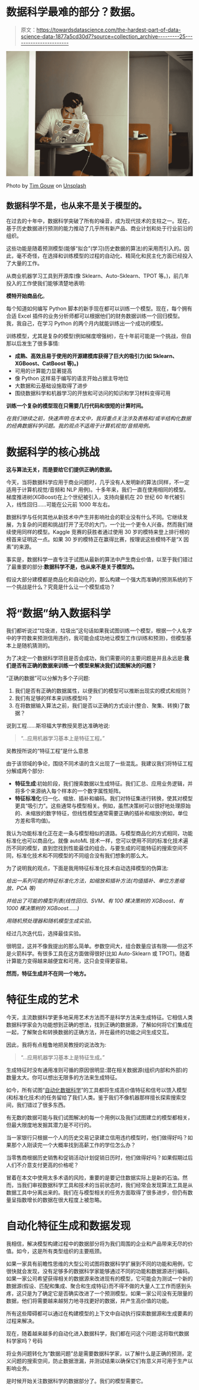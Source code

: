 # 数据科学最难的部分？数据。

> 原文：<https://towardsdatascience.com/the-hardest-part-of-data-science-data-1877a5cd30d7?source=collection_archive---------25----------------------->

![](img/f7233e403b8e7065bc372eb2b503a7aa.png)

Photo by [Tim Gouw](https://unsplash.com/@punttim?utm_source=unsplash&utm_medium=referral&utm_content=creditCopyText) on [Unsplash](https://unsplash.com/?utm_source=unsplash&utm_medium=referral&utm_content=creditCopyText)

## 数据科学不是，也从来不是关于模型的。

在过去的十年中，数据科学突破了所有的噪音，成为现代技术的支柱之一。现在，基于历史数据进行预测的能力推动了几乎所有新产品、商业计划和处于行业前沿的组织。

这些功能是随着预测模型(能够“拟合”(学习)历史数据的算法)的采用而引入的。因此，毫不奇怪，在选择和训练模型的过程的自动化、精简化和民主化方面已经投入了大量的工作。

从商业机器学习工具到开源库(像 Sklearn、Auto-Sklearn、TPOT 等。)，前几年投入的工作使我们能够清楚地表明:

**模特开始商品化**。

每个知道如何编写 Python 脚本的新手现在都可以训练一个模型。现在，每个拥有合适 Excel 插件的业务分析师都可以根据他们的财务数据训练一个回归模型。我，我自己，在学习 Python 的两个月内就能训练出一个成功的模型。

训练模型，尤其是复杂的模型(例如梯度增强树)，在十年前可能是一个挑战，但自那以后发生了很多事情:

*   **成熟、高效且易于使用的开源建模库获得了巨大的吸引力(如 Sklearn、XGBoost、CatBoost 等)。)**
*   可用的计算能力显著提高
*   像 Python 这样易于编写的语言开始占据主导地位
*   大数据和云基础设施取得了进步
*   围绕数据科学和机器学习的开放和可访问的知识和学习材料变得可用

**训练一个复杂的模型现在只需要几行代码和很短的计算时间。**

*在我们继续之前，快速声明:在本文中，我将重点关注涉及表格和/或半结构化数据的经典数据科学问题。我的观点不适用于计算机视觉/音频用例。*

# 数据科学的核心挑战

**这与算法无关，而是要给它们提供正确的数据。**

今天，当将数据科学应用于商业问题时，几乎没有人发明新的算法(同样，不一定适用于计算机视觉/音频和 NLP 用例)。十多年来，我们一直在使用相同的模型。梯度推进树(XGBoost)在上个世纪被引入，支持向量机在 20 世纪 60 年代被引入，线性回归……可能在公元前 1000 年左右。

数据科学与任何其他从新技术中产生并影响社会的职业没有什么不同。它继续发展，为复杂的问题和挑战打开了无尽的大门，一个比一个更令人兴奋。然而我们继续使用同样的模型。Kaggle 竞赛的获胜者通过使用 30 岁的模特来登上排行榜的榜首来证明这一点。如果 30 岁的模特正在赢得比赛，按理说这些模特不是“X 因素”的来源。

事实是，数据科学一直专注于试图从最新的算法中产生商业价值，以至于我们错过了最重要的部分:**数据科学不是，也从来不是关于模型的。**

假设大部分建模都是商品化和自动化的，那么构建一个强大而准确的预测系统的下一个挑战是什么？究竟是什么让一个模型成功？

# 将“数据”纳入数据科学

我们都听说过“垃圾进，垃圾出”这句话如果我试图训练一个模型，根据一个人名字中的字符数来预测信用违约，我可能会成功地让模型工作(训练和预测)，但模型基本上是随机猜测的。

为了决定一个数据科学项目是否会成功，我们需要问的主要问题是并且永远是:**我们是否有正确的数据来训练一个模型来解决我们试图解决的问题？**

“正确的数据”可以分解为多个子问题:

1.  我们是否有正确的数据属性，以便我们的模型可以推断出现实的模式和规则？
2.  我们有足够的样本来训练模型吗？
3.  在将数据输入算法之前，我们是否以正确的方式设计(整合、聚集、转换)了数据？

说到工程……斯坦福大学教授吴恩达准确地说:

> “…应用机器学习基本上是特征工程。”

吴教授所说的“特征工程”是什么意思

由于该领域的争论，围绕不同术语的含义出现了一些混乱。我建议我们将特征工程分解成两个部分:

*   **特征生成**:初始阶段，我们搜索数据以生成特征。我们汇总、应用业务逻辑，并将多个来源纳入每个样本的一个数字属性矩阵。
*   **特征标准化**:归一化、缩放、插补和编码。我们对特征集进行转换，使其对模型更具“吸引力”。这些通常与模型相关。例如，虽然决策树可以很好地处理原始的、未缩放的数字特征，但线性模型通常需要正确的插补和缩放(例如，单位方差和零均值)。

我认为功能标准化正在走一条与模型相似的道路。与模型商品化的方式相同，功能标准化也可以商品化。就像 autoML 技术一样，您可以使用不同的标准化技术遍历不同的模型，直到您找到性能最佳的组合。与要生成的可能特征的搜索空间不同，标准化技术和不同模型的不同组合没有我们想象的那么大。

为了说明我的观点，下面是我用特征标准化技术自动选择模型的伪算法:

*给出一系列可能的特征标准化方法，如缩放和插补方法(均值插补、单位方差缩放、PCA 等)*

*并给出了可能的模型列表(线性回归、SVM、有 100 棵决策树的 XGBoost、有 1000 棵决策树的 XGBoost……)*

*用随机预处理器和随机模型生成实验。*

经过几次迭代后，选择最佳实验。

很明显，这并不像我提出的那么简单。参数空间大，组合数量应该有限——但这不是火箭科学。有很多工具在这方面做得很好(比如 Auto-Sklearn 或 TPOT)。随着计算能力变得越来越便宜和可用，这只会变得更容易。

**然而，特征生成并不在同一个地方。**

# 特征生成的艺术

今天，主流数据科学更多地采用艺术方法而不是科学方法来生成特征。它相信人类数据科学家会为功能想到正确的想法，找到正确的数据源，了解如何将它们集成在一起，了解聚合和转换数据的正确方法，并在最终的功能之间生成交互。

因此，我将有点粗鲁地把吴教授的说法改为:

> “…应用机器学习基本上是特征生成。”

生成特征时没有通用准则可循的原因很明显:潜在相关数据源(组织内部和外部)的数量太大。你可以想出无限多的方法来生成特征。

如今，所有试图“[自动化数据科学](https://www.explorium.ai/blog/why-automating-data-science-will-kill-the-bi-industry/)”的工具都将生成高价值特征和信号以馈入模型(和标准化技术)的任务留给了我们人类。鉴于我们不像机器那样擅长探索搜索空间，我们错过了很多东西。

有无数的数据可能与我们试图解决的每一个用例以及我们试图建立的模型都相关，但最大限度地发掘其潜力是不可行的。

当一家银行只根据一个人的历史交易记录建立信用违约模型时，他们做得好吗？如果那个人刚读完一个大概率找到高薪工作的学位怎么办？

当零售商根据历史销售和促销活动计划促销日历时，他们做得好吗？如果假期过后人们不介意支付更高的价格呢？

冒着在本文中使用太多术语的风险，重要的是要记住数据实际上是新的石油。然而，当我们审视数据科学工具和技术的当前状态时，我们经常会发现算法工具是从数据工具中分离出来的。我们在与模型相关的任务方面取得了很多进步，但仍有数量呈指数增长的数据在很大程度上被忽略。

# 自动化特征生成和数据发现

我相信，解决模型构建过程中的数据部分将为我们周围的企业和产品带来无尽的价值。如今，这是所有类型组织的主要瓶颈。

如果一家具有前瞻性思维的大型公司试图将数据科学扩展到不同的功能和用例，它很快就会发现，没有足够多的数据科学家能够通过不同的功能和数据源进行编码。如果一家公司希望获得相关的数据源来改进现有的模型，它可能会为测试一个新的数据源(假设、匹配和集成、聚合和生成特征)而不得不做的大量人工工作而感到头疼，这只是为了确定它是否确实改进了一个预测模型。如果一家公司没有无限量的数据，他们将需要越来越努力地寻找更好的数据，并产生高价值的功能。

所有这些障碍都可以通过在构建模型的上下文中自动执行探索数据源和生成要素的过程来解决。

现在，随着越来越多的自动化进入数据科学，我们都在问这个问题:这将取代数据科学家吗？号码

将业务问题转化为“数据问题”总是需要数据科学家，以了解什么是正确的预测，定义问题的搜索空间，防止数据泄漏，并测试结果以确保它们有意义并可用于生产以影响业务。

是时候开始关注数据科学的数据部分了。我们的模型需要它。